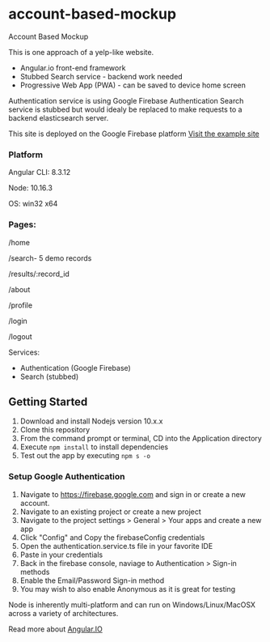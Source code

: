 # account-based-mockup
Account Based Mockup

This is one approach of a yelp-like website.
* Angular.io front-end framework
* Stubbed Search service - backend work needed
* Progressive Web App (PWA) - can be saved to device home screen

Authentication service is using Google Firebase Authentication
Search service is stubbed but would idealy be replaced to make requests to a backend elasticsearch server.

This site is deployed on the Google Firebase platform
[Visit the example site](https://account-based-mockup.firebaseapp.com/)

### Platform
Angular CLI: 8.3.12

Node: 10.16.3

OS: win32 x64

### Pages:
  /home
  
  /search- 5 demo records
  
  /results/:record_id 
  
  /about
  
  /profile
  
  /login
  
  /logout
  

Services:
* Authentication (Google Firebase)
* Search (stubbed)

## Getting Started
1. Download and install Nodejs version 10.x.x
2. Clone this repository
3. From the command prompt or terminal, CD into the Application directory
4. Execute `npm install` to install dependencies
5. Test out the app by executing `npm s -o`

### Setup Google Authentication
1. Navigate to https://firebase.google.com and sign in or create a new account.
2. Navigate to an existing project or create a new project
3. Navigate to the project settings > General > Your apps and create a new app
4. Click "Config" and Copy the firebaseConfig credentials
5. Open the authentication.service.ts file in your favorite IDE
6. Paste in your credentials
7. Back in the firebase console, naviage to Authentication > Sign-in methods
8. Enable the Email/Password Sign-in method
9. You may wish to also enable Anonymous as it is great for testing

Node is inherently multi-platform and can run on Windows/Linux/MacOSX across a variety of architectures.

Read more about [Angular.IO](https://angular.io)
